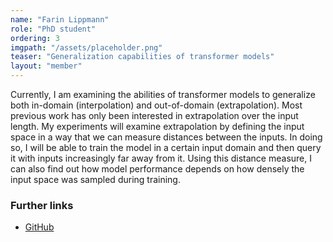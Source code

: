 ```yaml
---
name: "Farin Lippmann"
role: "PhD student"
ordering: 3
imgpath: "/assets/placeholder.png"
teaser: "Generalization capabilities of transformer models"
layout: "member"
---
```


Currently, I am examining the abilities of transformer models to generalize both in-domain (interpolation) and out-of-domain (extrapolation).
Most previous work has only been interested in extrapolation over the input length.
My experiments will examine extrapolation by defining the input space in a way that we can measure distances between the inputs.
In doing so, I will be able to train the model in a certain input domain and then query it with inputs increasingly far away from it.
Using this distance measure, I can also find out how model performance depends on how densely the input space was sampled during training.

### Further links

- [GitHub](https://github.com/toucanmeister)
